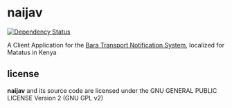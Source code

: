 
# naijav

[![Dependency Status](https://gemnasium.com/forfuture-dev/naijav.svg)](https://gemnasium.com/forfuture-dev/naijav)

A Client Application for the [Bara Transport Notification System][bara],
 localized for Matatus in Kenya


## license

__naijav__ and its source code are licensed under the GNU GENERAL
 PUBLIC LICENSE Version 2 (GNU GPL v2)


[bara]:https://github.com/forfuture-dev/bara
